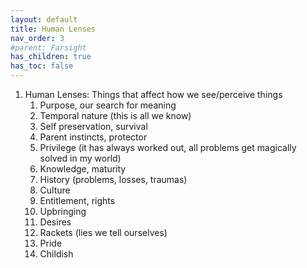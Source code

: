 ```yaml
---
layout: default
title: Human Lenses
nav_order: 3
#parent: Farsight
has_children: true
has_toc: false
---
```


1. Human Lenses: Things that affect how we see/perceive things
    1. Purpose, our search for meaning
    1. Temporal nature (this is all we know)
    1. Self preservation, survival
    1. Parent instincts, protector
    1. Privilege (it has always worked out, all problems get magically solved in my world)
    1. Knowledge, maturity
    1. History (problems, losses, traumas)
    1. Culture
    1. Entitlement, rights 
    1. Upbringing 
    1. Desires
    1. Rackets (lies we tell ourselves)
    1. Pride
    1. Childish